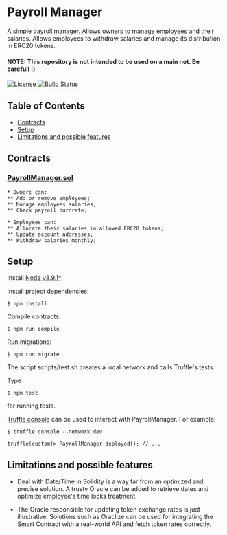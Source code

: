 # Payroll Manager

A simple payroll manager. 
Allows owners to manage employees and their salaries. Allows employees to withdraw salaries and manage its distribution in ERC20 tokens.

#### NOTE: This repository is not intended to be used on a main net. Be carefull :)

[![License](https://img.shields.io/badge/License-Apache%202.0-blue.svg)](https://opensource.org/licenses/Apache-2.0)
[![Build Status](https://travis-ci.org/luisfidelis/payroll-manager.svg?branch=master)](https://travis-ci.org/luisfidelis/payroll-manager)

## Table of Contents

* [Contracts](#contracts)
* [Setup](#setup)
* [Limitations and possible features](#limitations-and-possible-features)

## Contracts

### [PayrollManager.sol](https://github.com/luisfidelis/payroll-manager/tree/master/contracts/payroll)
    * Owners can:
    ** Add or remove employees;
    ** Manage employees salaries;
    ** Check payroll burnrate;
    
    * Employees can:
    ** Allocate their salaries in allowed ERC20 tokens;
    ** Update account addresses;
    ** Withdraw salaries monthly;

## Setup

Install [Node v8.9.1^](https://nodejs.org/en/download/releases/)

Install project dependencies:
```
$ npm install
```
Compile contracts:
```
$ npm run compile
```
Run migrations:
```
$ npm run migrate
```

The script scripts/test.sh creates a local network and calls Truffle's tests.

Type
```
$ npm test
```
for running tests.

[Truffle console](https://truffle.readthedocs.io/en/beta/getting_started/console/) can be used to interact with PayrollManager. For example:

```
$ truffle console --network dev
```

```
truffle(custom)> PayrollManager.deployed(); // ...
```

## Limitations and possible features

* Deal with Date/Time in Solidity is a way far from an optimized and precise solution. A trusty Oracle can be added to retrieve dates
and optimize employee's time locks treatment.

* The Oracle responsible for updating token exchange rates is just illustrative. Solutions such as Oraclize can be used for integrating 
the Smart Contract with a real-world API and fetch token rates correctly.